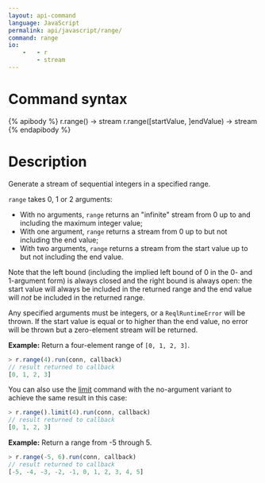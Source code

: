 ```yaml
---
layout: api-command
language: JavaScript
permalink: api/javascript/range/
command: range
io:
    -   - r
        - stream
---
```

# Command syntax #

{% apibody %}
r.range() &rarr; stream
r.range([startValue, ]endValue) &rarr; stream
{% endapibody %}

# Description #

Generate a stream of sequential integers in a specified range.

`range` takes 0, 1 or 2 arguments:

* With no arguments, `range` returns an "infinite" stream from 0 up to and including the maximum integer value;
* With one argument, `range` returns a stream from 0 up to but not including the end value;
* With two arguments, `range` returns a stream from the start value up to but not including the end value.

Note that the left bound (including the implied left bound of 0 in the 0- and 1-argument form) is always closed and the right bound is always open: the start value will always be included in the returned range and the end value will *not* be included in the returned range.

Any specified arguments must be integers, or a `ReqlRuntimeError` will be thrown. If the start value is equal or to higher than the end value, no error will be thrown but a zero-element stream will be returned.

__Example:__ Return a four-element range of `[0, 1, 2, 3]`.

```js
> r.range(4).run(conn, callback)
// result returned to callback
[0, 1, 2, 3]
```

<!-- stop -->

You can also use the [limit](/api/javascript/limit) command with the no-argument variant to achieve the same result in this case:

```js
> r.range().limit(4).run(conn, callback)
// result returned to callback
[0, 1, 2, 3]
```

__Example:__ Return a range from -5 through 5.

```js
> r.range(-5, 6).run(conn, callback)
// result returned to callback
[-5, -4, -3, -2, -1, 0, 1, 2, 3, 4, 5]
```
